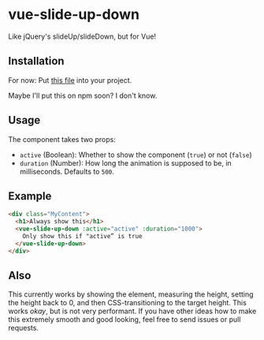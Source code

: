 # vue-slide-up-down

Like jQuery's slideUp/slideDown, but for Vue!

## Installation

For now: Put [this file](https://raw.githubusercontent.com/danieldiekmeier/vue-slide-up-down/master/src/SlideUpDown.vue?token=ACAFHsn9ZlFUeXemiXVhMVCjNcvfW8LRks5Y2nfYwA%3D%3D) into your project.

Maybe I'll put this on npm soon? I don't know.

## Usage

The component takes two props: 

- `active` (Boolean): Whether to show the component (`true`) or not (`false`)
- `duration` (Number): How long the animation is supposed to be, in milliseconds. Defaults to `500`.

## Example

```html
<div class="MyContent">
  <h1>Always show this</h1>
  <vue-slide-up-down :active="active" :duration="1000">
    Only show this if "active” is true
  </vue-slide-up-down>
</div>
```

## Also

This currently works by showing the element, measuring the height, setting the height back to 0, and then CSS-transitioning to the target height. This works _okay_, but is not very performant. If you have other ideas how to make this extremely smooth and good looking, feel free to send issues or pull requests.
